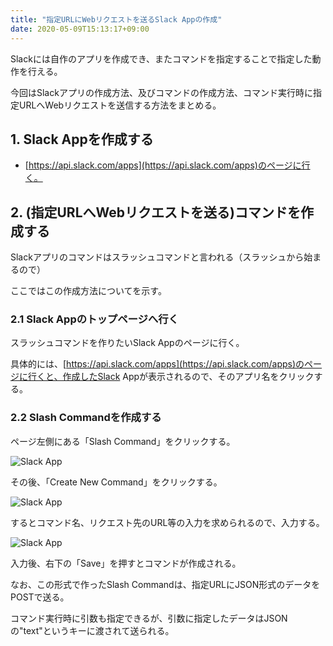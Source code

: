 ```yaml
---
title: "指定URLにWebリクエストを送るSlack Appの作成"
date: 2020-05-09T15:13:17+09:00
---
```


Slackには自作のアプリを作成でき、またコマンドを指定することで指定した動作を行える。

今回はSlackアプリの作成方法、及びコマンドの作成方法、コマンド実行時に指定URLへWebリクエストを送信する方法をまとめる。


## 1. Slack Appを作成する

- [https://api.slack.com/apps](https://api.slack.com/apps)のページに行く。



## 2. (指定URLへWebリクエストを送る)コマンドを作成する

Slackアプリのコマンドはスラッシュコマンドと言われる（スラッシュから始まるので）

ここではこの作成方法についてを示す。

### 2.1 Slack Appのトップページへ行く

スラッシュコマンドを作りたいSlack Appのページに行く。

具体的には、[https://api.slack.com/apps](https://api.slack.com/apps)のページに行くと、作成したSlack Appが表示されるので、そのアプリ名をクリックする。

### 2.2 Slash Commandを作成する

ページ左側にある「Slash Command」をクリックする。

![Slack App](/img/blog/slackapp_config.png)

その後、「Create New Command」をクリックする。

![Slack App](/img/blog/slack_slashcommand.png)

するとコマンド名、リクエスト先のURL等の入力を求められるので、入力する。

![Slack App](/img/blog/slack_createnewcommand.png)

入力後、右下の「Save」を押すとコマンドが作成される。


なお、この形式で作ったSlash Commandは、指定URLにJSON形式のデータをPOSTで送る。

コマンド実行時に引数も指定できるが、引数に指定したデータはJSONの"text"というキーに渡されて送られる。

